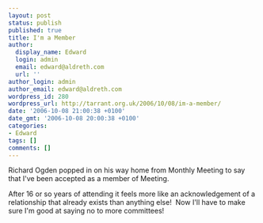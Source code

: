 ```yaml
---
layout: post
status: publish
published: true
title: I'm a Member
author:
  display_name: Edward
  login: admin
  email: edward@aldreth.com
  url: ''
author_login: admin
author_email: edward@aldreth.com
wordpress_id: 280
wordpress_url: http://tarrant.org.uk/2006/10/08/im-a-member/
date: '2006-10-08 21:00:38 +0100'
date_gmt: '2006-10-08 20:00:38 +0100'
categories:
- Edward
tags: []
comments: []
---
```


Richard Ogden popped in on his way home from Monthly Meeting to say that
I\'ve been accepted as a member of Meeting.

After 16 or so years of attending it feels more like an acknowledgement
of a relationship that already exists than anything else!  Now I\'ll
have to make sure I\'m good at saying no to more committees!

